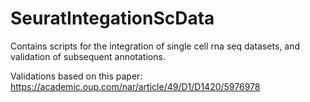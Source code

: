 # SeuratIntegationScData
Contains scripts for the integration of single cell rna seq datasets, and validation of subsequent annotations.  

Validations based on this paper: https://academic.oup.com/nar/article/49/D1/D1420/5976978